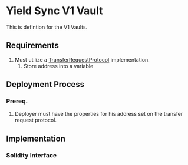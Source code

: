 # Yield Sync V1 Vault

This is defintion for the V1 Vaults.

## Requirements

1. Must utilize a [TransferRequestProtocol](./TransferRequestProtocol.md) implementation.
	1. Store address into a variable

## Deployment Process

### Prereq.

1. Deployer must have the properties for his address set on the transfer request protocol.

## Implementation

### Solidity Interface
